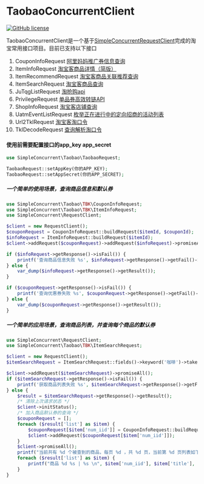 TaobaoConcurrentClient
============
[![GitHub license](https://img.shields.io/github/license/jarod2011/TaobaoConcurrentClient.svg)](https://github.com/jarod2011/TaobaoConcurrentClient/blob/master/LICENSE)

TaobaoConcurrentClient是一个基于[SimpleConcurrentRequestClient](https://github.com/jarod2011/SimpleConcurrentRequestClient)完成的淘宝常用接口项目。目前已支持以下接口

1. CouponInfoRequest [阿里妈妈推广券信息查询](http://open.taobao.com/api.htm?docId=31106&docType=2)
2. ItemInfoRequest [淘宝客商品详情（简版）](http://open.taobao.com/api.htm?docId=24518&docType=2)
3. ItemRecommendRequest [淘宝客商品关联推荐查询](http://open.taobao.com/api.htm?spm=a219a.7386797.0.0.ybRDkn&source=search&docId=24517&docType=2)
4. ItemSearchRequest [淘宝客商品查询](http://open.taobao.com/api.htm?docId=24515&docType=2&source=search)
5. JuTqgListRequest [淘抢购api](http://open.taobao.com/api.htm?spm=a219a.7386797.0.0.2d912cbf8dif1B&source=search&docId=27543&docType=2)
6. PrivilegeRequest [单品券高效转链API](http://open.taobao.com/api.htm?docId=28625&docType=2)
7. ShopInfoRequest [淘宝客店铺查询](http://open.taobao.com/api.htm?source=search&docId=24521&docType=2)
8. UatmEventListRequest [枚举正在进行中的定向招商的活动列表](http://open.taobao.com/api.htm?docId=26449&docType=2&source=search)
9. Url2TklRequest [淘宝客淘口令](http://open.taobao.com/api.htm?source=search&docId=31127&docType=2)
10. TklDecodeRequest [查询解析淘口令](http://open.taobao.com/api.htm?source=search&docId=32461&docType=2)

#### 使用前需要配置接口的app_key app_secret
```php
use SimpleConcurrent\Taobao\TaobaoRequest;

TaobaoRequest::setAppKey(你的APP_KEY);
TaobaoRequest::setAppSecret(你的APP_SECRET);
```
##### 一个简单的使用场景，查询商品信息和默认券
```php
use SimpleConcurrent\Taobao\TBK\CouponInfoRequest;
use SimpleConcurrent\Taobao\TBK\ItemInfoRequest;
use SimpleConcurrent\RequestClient;

$client = new RequestClient();
$couponRequest = CouponInfoRequest::buildRequest($itemId, $couponId);
$infoRequest = ItemInfoRequest::buildRequest($itemId);
$client->addRequest($couponRequest)->addRequest($infoRequest)->promiseAll();

if ($infoRequest->getResponse()->isFail()) {
	printf('查询商品信息失败 %s', $infoRequest->getResponse()->getFail()->getMessage());
} else {
	var_dump($infoRequest->getResponse()->getResult());
}

if ($couponRequest->getResponse()->isFail()) {
	printf('查询优惠券失败 %s', $couponRequest->getResponse()->getFail()->getMessage());
} else {
	var_dump($couponRequest->getResponse()->getResult());
}
```

##### 一个简单的应用场景，查询商品列表，并查询每个商品的默认券
```php
use SimpleConcurrent\RequestClient;
use SimpleConcurrent\Taobao\TBK\ItemSearchRequest;

$client = new RequestClient();
$itemSearchRequest = ItemSearchRequest::fields()->keyword('咖啡')->take(5)->nowpage(2)->onlyTmall()->sortByCommissionRate();

$client->addRequest($itemSearchRequest)->promiseAll();
if ($itemSearchRequest->getResponse()->isFail()) {
    printf('获取商品列表失败 %s', $itemSearchRequest->getResponse()->getFail()->getMessage());
} else {
    $result = $itemSearchRequest->getResponse()->getResult();
    /* 清除上次请求状态 */
    $client->initStatus();
    /* 加入商品默认券的查询 */
    $couponRequest = [];
    foreach ($result['list'] as $item) {
        $couponRequest[$item['num_iid']] = CouponInfoRequest::buildRequest($item['num_iid']);
        $client->addRequest($couponRequest[$item['num_iid']]);
    }
    $client->promiseAll();
    printf("当前共有 %d 个被查到的商品，每页 %d ，共 %d 页，当前第 %d 页列表如下：\n", $result['total'], $result['perpage'], $result['maxpage'], $result['nowpage']);
    foreach ($result['list'] as $item) {
        printf("商品 %d %s | %s \n", $item['num_iid'], $item['title'], ! $couponRequest[$item['num_iid']]->getResponse()->isFail() ? '有券' : '无券');
    }
}
```


